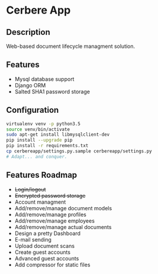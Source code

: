 # Cerbere App

## Description

Web-based document lifecycle managment solution.

## Features
+ Mysql database support
+ Django ORM
+ Salted SHA1 password storage

## Configuration

```bash
virtualenv venv -p python3.5
source venv/bin/activate
sudo apt-get install libmysqlclient-dev
pip install --upgrade pip
pip install -r requirements.txt
cp cerbereapp/settings.py.sample cerbereapp/settings.py
# Adapt... and conquer.
```

## Features Roadmap
+ ~~Login/logout~~
+ ~~Encrypted password storage~~
+ Account managment
+ Add/remove/manage document models
+ Add/remove/manage profiles
+ Add/remove/manage employees
+ Add/remove/manage actual documents
+ Design a pretty Dashboard
+ E-mail sending
+ Upload document scans
+ Create guest accounts
+ Advanced guest accounts
+ Add compressor for static files
